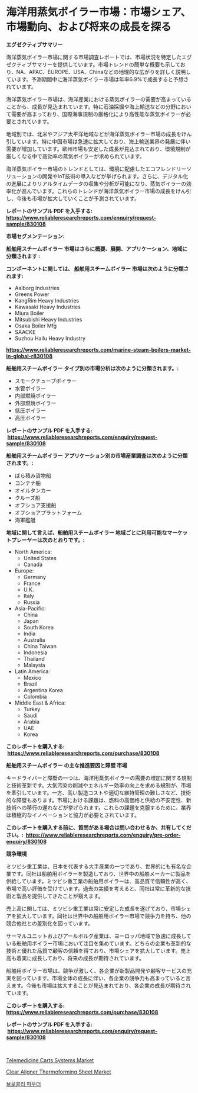<p><h1>海洋用蒸気ボイラー市場：市場シェア、市場動向、および将来の成長を探る</h1></p><p><strong>エグゼクティブサマリー</strong></p>
<p><p>海洋蒸気ボイラー市場に関する市場調査レポートでは、市場状況を特定したエグゼクティブサマリーを提供しています。市場トレンドの簡単な概要も示しており、NA、APAC、EUROPE、USA、Chinaなどの地理的な広がりを詳しく説明しています。予測期間中に海洋蒸気ボイラー市場は年率6.9%で成長すると予想されています。</p><p>海洋蒸気ボイラー市場は、海洋産業における蒸気ボイラーの需要が高まっていることから、成長が見込まれています。特に石油採掘や海上輸送などの分野において需要が高まっており、国際海事規制の厳格化により高性能な蒸気ボイラーが必要とされています。</p><p>地域別では、北米やアジア太平洋地域などが海洋蒸気ボイラー市場の成長をけん引しています。特に中国市場は急速に拡大しており、海上輸送業界の発展に伴い需要が増加しています。欧州市場も安定した成長が見込まれており、環境規制が厳しくなる中で高効率の蒸気ボイラーが求められています。</p><p>海洋蒸気ボイラー市場のトレンドとしては、環境に配慮したエコフレンドリーソリューションの開発やIoT技術の導入などが挙げられます。さらに、デジタル化の進展によりリアルタイムデータの収集や分析が可能になり、蒸気ボイラーの効率化が進んでいます。これらのトレンドが海洋蒸気ボイラー市場の成長をけん引し、今後も市場が拡大していくことが予測されています。</p></p>
<p><strong>レポートのサンプル PDF を入手する: <a href="https://www.reliableresearchreports.com/enquiry/request-sample/830108">https://www.reliableresearchreports.com/enquiry/request-sample/830108</a></strong></p>
<p><strong>市場セグメンテーション:</strong></p>
<p><strong> 船舶用スチームボイラー 市場はさらに概要、展開、アプリケーション、地域に分類されます :</strong></p>
<p><strong>コンポーネントに関しては、 船舶用スチームボイラー 市場は次のように分類されます: &nbsp;</strong></p>
<p><ul><li>Aalborg Industries</li><li>Greens Power</li><li>KangRim Heavy Industries</li><li>Kawasaki Heavy Industries</li><li>Miura Boiler</li><li>Mitsubishi Heavy Industries</li><li>Osaka Boiler Mfg</li><li>SAACKE</li><li>Suzhou Hailu Heavy Industry</li></ul></p>
<p><strong><a href="https://www.reliableresearchreports.com/marine-steam-boilers-market-in-global-r830108">https://www.reliableresearchreports.com/marine-steam-boilers-market-in-global-r830108</a></strong></p>
<p><strong> 船舶用スチームボイラー タイプ別の市場分析は次のように分類されます。:</strong></p>
<p><ul><li>スモークチューブボイラー</li><li>水管ボイラー</li><li>内部燃焼ボイラー</li><li>外部燃焼ボイラー</li><li>低圧ボイラー</li><li>高圧ボイラー</li></ul></p>
<p><strong>レポートのサンプル PDF を入手する: &nbsp;<a href="https://www.reliableresearchreports.com/enquiry/request-sample/830108">https://www.reliableresearchreports.com/enquiry/request-sample/830108</a></strong></p>
<p><strong> 船舶用スチームボイラー アプリケーション別の市場産業調査は次のように分類されます。:</strong></p>
<p><ul><li>ばら積み貨物船</li><li>コンテナ船</li><li>オイルタンカー</li><li>クルーズ船</li><li>オフショア支援船</li><li>オフショアプラットフォーム</li><li>海軍艦艇</li></ul></p>
<p><strong>地域に関して言えば、船舶用スチームボイラー 地域ごとに利用可能なマーケットプレーヤーは次のとおりです。:</strong></p>
<p><ul>
    <li>
        North America:
        <ul>
            <li>United States</li>
            <li>Canada</li>
        </ul>
    </li>
    <li>
        Europe:
        <ul>
            <li>Germany</li>
            <li>France</li>
            <li>U.K.</li>
            <li>Italy</li>
            <li>Russia</li>
        </ul>
    </li>
    <li>
        Asia-Pacific:
        <ul>
            <li>China</li>
            <li>Japan</li>
            <li>South Korea</li>
            <li>India</li>
            <li>Australia</li>
            <li>China Taiwan</li>
            <li>Indonesia</li>
            <li>Thailand</li>
            <li>Malaysia</li>
        </ul>
    </li>
    <li>
        Latin America:
        <ul>
            <li>Mexico</li>
            <li>Brazil</li>
            <li>Argentina Korea</li>
            <li>Colombia</li>
        </ul>
    </li>
    <li>
        Middle East & Africa:
        <ul>
            <li>Turkey</li>
            <li>Saudi</li>
            <li>Arabia</li>
            <li>UAE</li>
            <li>Korea</li>
        </ul>
    </li>
    </ul></p>
<p><strong>このレポートを購入する: &nbsp;<a href="https://www.reliableresearchreports.com/purchase/830108">https://www.reliableresearchreports.com/purchase/830108</a></strong></p>
<p><strong>船舶用スチームボイラー の主な推進要因と障壁 市場</strong></p>
<p><p>キードライバーと障壁の一つは、海洋用蒸気ボイラーの需要の増加に関する規制と技術革新です。大気汚染の削減やエネルギー効率の向上を求める規制が、市場を牽引しています。一方、高い製造コストや適切な維持管理の難しさなど、技術的な障壁もあります。市場における課題は、燃料の高価格と供給の不安定性、新技術への移行の遅れなどが挙げられます。これらの課題を克服するために、業界は積極的なイノベーションと協力が必要とされています。</p></p>
<p><strong>このレポートを購入する前に、質問がある場合は問い合わせるか、共有してください。:&nbsp; <a href="https://www.reliableresearchreports.com/enquiry/pre-order-enquiry/830108">https://www.reliableresearchreports.com/enquiry/pre-order-enquiry/830108</a></strong></p>
<p><strong>競争環境</strong></p>
<p><p>ミツビシ重工業は、日本を代表する大手産業の一つであり、世界的にも有名な企業です。同社は船舶用ボイラーを製造しており、世界中の船舶メーカーに製品を供給しています。ミツビシ重工業の船舶用ボイラーは、高品質で信頼性が高く、市場で高い評価を受けています。過去の実績を考えると、同社は常に革新的な技術と製品を提供してきたことが窺えます。</p><p>売上高に関しては、ミツビシ重工業は常に安定した成長を遂げており、市場シェアを拡大しています。同社は世界中の船舶用ボイラー市場で競争力を持ち、他の競合他社との差別化を図っています。</p><p>サーマルユニットおよびアールボルグ産業は、ヨーロッパ地域で急速に成長している船舶用ボイラー市場において注目を集めています。どちらの企業も革新的な技術と優れた品質で顧客の信頼を得ており、市場シェアを拡大しています。売上高も着実に成長しており、将来の成長が期待されています。</p><p>船舶用ボイラー市場は、競争が激しく、各企業が新製品開発や顧客サービスの充実を図っています。市場全体の成長に伴い、各企業の競争力も高まっていると言えます。今後も市場は拡大することが見込まれており、各企業の成長が期待されています。</p></p>
<p><strong>このレポートを購入する: &nbsp; <a href="https://www.reliableresearchreports.com/purchase/830108">https://www.reliableresearchreports.com/purchase/830108</a></strong></p>
<p><strong>レポートのサンプル PDF を入手する: &nbsp;<a href="https://www.reliableresearchreports.com/enquiry/request-sample/830108">https://www.reliableresearchreports.com/enquiry/request-sample/830108</a></strong><strong></strong></p>
<p>&nbsp;</p>
<p><p><a href="https://github.com/jsmusil/Market-Research-Report-List-2/blob/main/telemedicine-carts-systems-market.md">Telemedicine Carts Systems Market</a></p><p><a href="https://github.com/yemakinde/Market-Research-Report-List-2/blob/main/clear-aligner-thermoforming-sheet-market.md">Clear Aligner Thermoforming Sheet Market</a></p><p><a href="https://github.com/iansanftyord09878/Market-Research-Report-List-1/blob/main/219643122034.md">브로콜리 파우더</a></p></p>